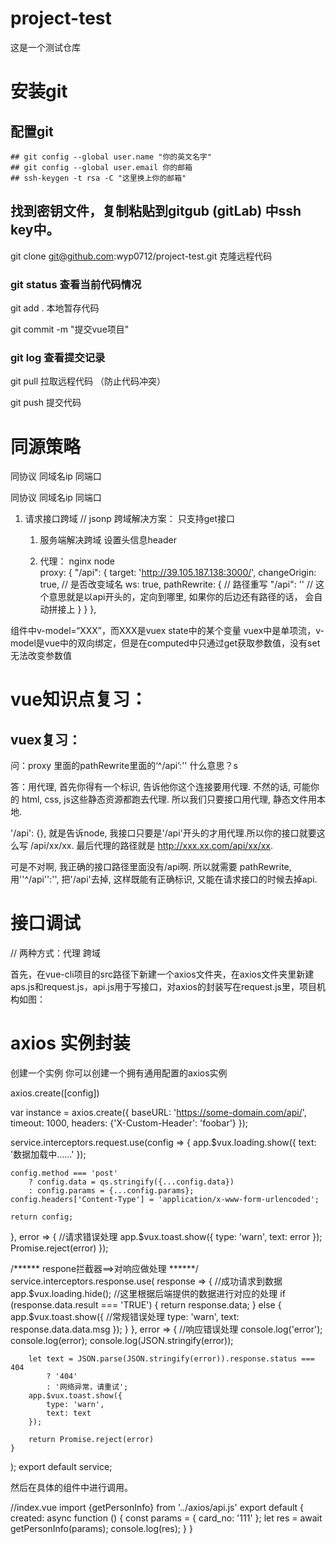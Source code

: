 # project-test
这是一个测试仓库

# 安装git

  ## 配置git
    ## git config --global user.name "你的英文名字"
    ## git config --global user.email 你的邮箱
    ## ssh-keygen -t rsa -C "这里换上你的邮箱"

  ## 找到密钥文件，复制粘贴到gitgub (gitLab)  中ssh key中。

  git clone git@github.com:wyp0712/project-test.git  克隆远程代码

  ### git status 查看当前代码情况

  git add . 本地暂存代码

  git commit -m "提交vue项目"

  ### git log  查看提交记录

  git pull 拉取远程代码 （防止代码冲突）

  git push 提交代码 

# 同源策略

 同协议 同域名ip 同端口

 同协议 同域名ip 同端口


1. 请求接口跨域
   // jsonp 跨域解决方案： 只支持get接口
   
   1. 服务端解决跨域
    设置头信息header    

   2. 代理：
     nginx
     node  
        proxy: {
        "/api": {
            target: 'http://39.105.187.138:3000/',
            changeOrigin: true, // 是否改变域名
            ws: true,
            pathRewrite: {
            // 路径重写
            "/api": '' // 这个意思就是以api开头的，定向到哪里, 如果你的后边还有路径的话， 会自动拼接上
            }
        }
        },

组件中v-model=“XXX”，而XXX是vuex state中的某个变量
vuex中是单项流，v-model是vue中的双向绑定，但是在computed中只通过get获取参数值，没有set无法改变参数值
   






# vue知识点复习：

  ## vuex复习：


问：proxy 里面的pathRewrite里面的‘^/api’:'' 什么意思？s

答：用代理, 首先你得有一个标识, 告诉他你这个连接要用代理. 不然的话, 可能你的 html, css, js这些静态资源都跑去代理. 所以我们只要接口用代理, 静态文件用本地.

'/api': {}, 就是告诉node, 我接口只要是'/api'开头的才用代理.所以你的接口就要这么写 /api/xx/xx. 最后代理的路径就是 http://xxx.xx.com/api/xx/xx.

可是不对啊, 我正确的接口路径里面没有/api啊. 所以就需要 pathRewrite,用''^/api'':'', 把'/api'去掉, 这样既能有正确标识, 又能在请求接口的时候去掉api.



# 接口调试 
// 两种方式：代理  跨域  

首先，在vue-cli项目的src路径下新建一个axios文件夹，在axios文件夹里新建aps.js和request.js，api.js用于写接口，对axios的封装写在request.js里，项目机构如图：
# axios 实例封装

创建一个实例
你可以创建一个拥有通用配置的axios实例

axios.create([config])

var instance = axios.create({
  baseURL: 'https://some-domain.com/api/',
  timeout: 1000,
  headers: {'X-Custom-Header': 'foobar'}
});

service.interceptors.request.use(config => {
    app.$vux.loading.show({
        text: '数据加载中……'
    });

    config.method === 'post'
        ? config.data = qs.stringify({...config.data})
        : config.params = {...config.params};
    config.headers['Content-Type'] = 'application/x-www-form-urlencoded';
 
    return config;
}, error => {  //请求错误处理
    app.$vux.toast.show({
        type: 'warn',
        text: error
    });
    Promise.reject(error)
});

/****** respone拦截器==>对响应做处理 ******/
service.interceptors.response.use(
    response => {  //成功请求到数据
        app.$vux.loading.hide();
        //这里根据后端提供的数据进行对应的处理
        if (response.data.result === 'TRUE') {
            return response.data;
        } else {
            app.$vux.toast.show({  //常规错误处理
                type: 'warn',
                text: response.data.data.msg
            });
        }
    },
    error => {  //响应错误处理
        console.log('error');
        console.log(error);
        console.log(JSON.stringify(error));
 
        let text = JSON.parse(JSON.stringify(error)).response.status === 404
            ? '404'
            : '网络异常，请重试';
        app.$vux.toast.show({
            type: 'warn',
            text: text
        });
 
        return Promise.reject(error)
    }
);
export default service;


然后在具体的组件中进行调用。

//index.vue
import {getPersonInfo} from '../axios/api.js'
export default {
    created: async function () {
        const params = {
            card_no: '111'
        };
        let res = await getPersonInfo(params);
        console.log(res);
    }
}
